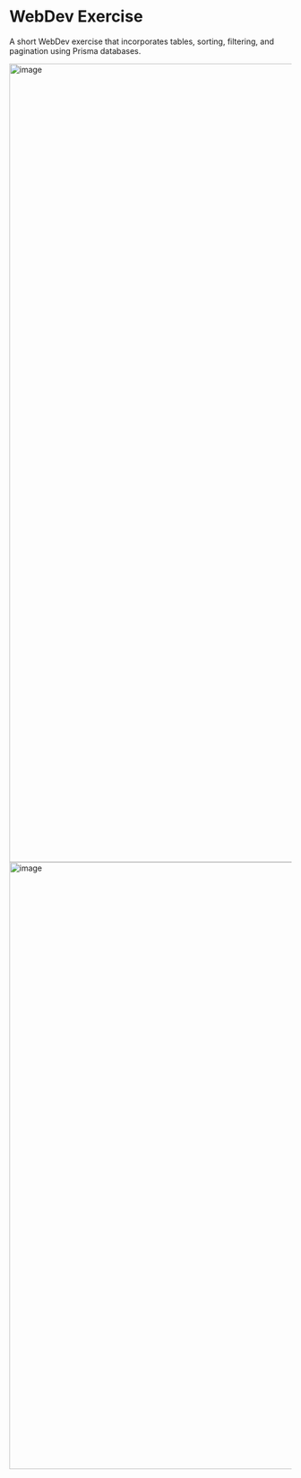 # WebDev Exercise
A short WebDev exercise that incorporates tables, sorting, filtering, and pagination using Prisma databases.


<img width="1422" alt="image" src="https://github.com/user-attachments/assets/9e32fea2-9981-45d5-a975-1a4fe8157ade">
<img width="1081" alt="image" src="https://github.com/user-attachments/assets/b0f7ce49-3edf-41f5-bd25-1310e36907d7">

